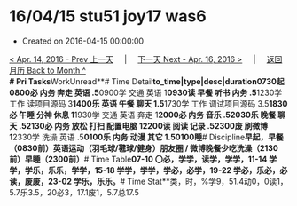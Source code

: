 # 16/04/15 stu51 joy17 was6

* Created on 2016-04-15 00:00:00

[&lt; Apr. 14, 2016 - Prev 上一天](d14.md)     \|     [下一天 Next - Apr. 16, 2016 &gt;](d16.md)     \|     [返回月历 Back to Month ^](index.md)   
**\# Pri Tasks**WorkUnread**\# Time Detail**to\_time\|type\|desc\|duration0730起0800必 内务 奔走 英语 .5**0900学 交通 英语 1**0930读 早餐 听书 内务 .5**1230学 工作 读项目源码 3**1400乐 英语 午餐 聊天 1.5**1730学 工作 调试项目源码 3.5**1830必 午睡 分神 休息 1**1930学 交通 英语 奔走 1**2000必 内务 音乐 .52030乐 晚餐 聊天 .52130必 内务 放松 打扫 配置电脑 12200读 阅读 记录 .52300废 刷微博 1**2330学 洗澡 英语 .5**0100乐 内务 动漫 其它 1.50100睡**\# Discipline**早起，早餐（0830前）英语运动（羽毛球/毽球/健身）朋友圈 / 微博晚餐少吃洗澡（2130前）早睡（2300前）**\# Time Table**07-10 〇必，学学，读学，学学，11-14 学学，学乐，乐乐，学学，15-18 学学，学学，学必，必学，19-22 学必，乐必，必读，废废，23-02 学乐，乐乐。**\# Time Stat**类，时，%学9，51.4动0，0读1，5.7乐3.5，20必3，17.1废1，5.7总17.5

